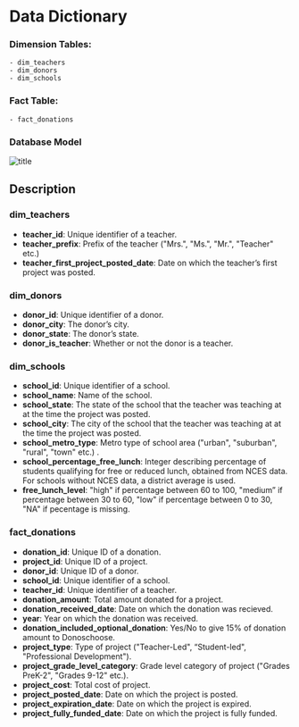 # Data Dictionary

### Dimension Tables:

    - dim_teachers
    - dim_donors
    - dim_schools

### Fact Table:

    - fact_donations

### Database Model

![title](img/ERD.png)


## Description

### dim_teachers
* __teacher_id__: Unique identifier of a teacher.
* __teacher_prefix__: Prefix of the teacher ("Mrs.", "Ms.", "Mr.", "Teacher" etc.)
* __teacher_first_project_posted_date__: Date on which the teacher’s first project was posted.


### dim_donors

* __donor_id__: Unique identifier of a donor.
* __donor_city__: The donor’s city. 
* __donor_state__: The donor’s state.
* __donor_is_teacher__: Whether or not the donor is a teacher.


### dim_schools

- __school_id__: Unique identifier of a school.
- __school_name__: Name of the school.
- __school_state__: The state of the school that the teacher was teaching at at the time the project was posted.
- __school_city__: The city of the school that the teacher was teaching at at the time the project was posted.
- __school_metro_type__: Metro type of school area ("urban", "suburban", "rural", "town" etc.) .
- __school_percentage_free_lunch__: Integer describing percentage of students qualifying for free or reduced lunch, 
									obtained from NCES data. For schools without NCES data, a district average is used.
- __free_lunch_level__: "high" if percentage between 60 to 100, "medium” if percentage between 30 to 60, 
						"low" if percentage between 0 to 30, "NA" if pecentage is missing.

### fact_donations

* __donation_id__: Unique ID of a donation.
* __project_id__: Unique ID of a project.
* __donor_id__: Unique ID of a donor.
* __school_id__: Unique identifier of a school.
* __teacher_id__: Unique identifier of a teacher.
* __donation_amount__: Total amount donated for a project.
* __donation_received_date__: Date on which the donation was recieved.
* __year__: Year on which the donation was received.
* __donation_included_optional_donation__: Yes/No to give 15% of donation amount to Donoschoose.
* __project_type__: Type of project ("Teacher-Led", “Student-led", "Professional Development").
* __project_grade_level_category__: Grade level category of project ("Grades PreK-2", "Grades 9-12" etc.).
* __project_cost__: Total cost of project.
* __project_posted_date__: Date on which the project is posted.
* __project_expiration_date__: Date on which the project is expired.
* __project_fully_funded_date__: Date on which the project is fully funded.